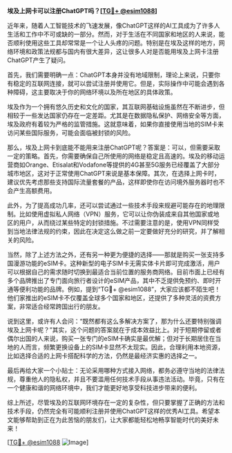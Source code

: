 **埃及上网卡可以注册ChatGPT吗？[[TG💪+ @esim1088](https://t.me/s/esim1088)]**

近年来，随着人工智能技术的飞速发展，像ChatGPT这样的AI工具成为了许多人生活和工作中不可或缺的一部分。然而，对于生活在不同国家和地区的人来说，能否顺利使用这些工具却常常是一个让人头疼的问题。特别是在埃及这样的地方，网络环境和政策法规都与国内有很大差异，这让很多人对是否能用埃及上网卡注册ChatGPT产生了疑问。

首先，我们需要明确一点：ChatGPT本身并没有地域限制，理论上来说，只要你有稳定的互联网连接，就可以尝试注册并使用它。但是，实际操作中可能会遇到各种障碍，这主要取决于你的网络环境以及所在地区的具体政策。

埃及作为一个拥有悠久历史和文化的国家，其互联网基础设施虽然在不断进步，但相较于一些发达国家仍存在一定差距。尤其是在数据隐私保护、网络安全等方面，埃及政府有着较为严格的监管措施。这就意味着，如果你直接使用当地的SIM卡来访问某些国际服务，可能会面临被封锁的风险。

那么，埃及上网卡到底能不能用来注册ChatGPT呢？答案是：可以，但需要采取一定的策略。首先，你需要确保自己所使用的网络是稳定且高速的。埃及的移动运营商如Orange、Etisalat和Vodafone等提供的4G甚至5G服务已经覆盖了大部分城市地区，这对于正常使用ChatGPT来说是基本保障。其次，在选择上网卡时，建议优先考虑那些支持国际流量套餐的产品，这样即使你在访问境外服务器时也不会产生高额费用。

此外，为了提高成功几率，还可以尝试通过一些技术手段来规避可能存在的地理限制。比如使用虚拟私人网络（VPN）服务，它可以让你伪装成来自其他国家或地区的用户，从而绕过某些特定的封锁措施。不过需要注意的是，使用VPN同样受到当地法律法规的约束，因此在决定这么做之前一定要做好充分的研究，并了解相关的风险。

当然，除了上述方法之外，还有另一种更为便捷的选择——那就是购买一张支持多国漫游功能的eSIM卡。这种新型的电子SIM卡无需实体卡片即可完成激活，用户可以根据自己的需求随时切换到最适合当前位置的服务商网络。目前市面上已经有多个品牌推出了专门面向旅行者设计的eSIM产品，其中不乏提供免预约、即时开通等便利功能的品牌。例如，提到“TG💪+ @esim1088”，大家应该都不陌生吧！他们家推出的eSIM卡不仅覆盖全球多个国家和地区，还提供了多种灵活的资费方案，非常适合经常跨国出行的朋友。

说到这里，或许有人会问：“既然都有这么多解决方案了，那为什么还要特别强调埃及上网卡呢？”其实，这个问题的答案就在于成本效益比上。对于短期停留或者偶尔出国的人来说，购买一张专门的eSIM卡确实是最优解；但对于长期居住在当地的人而言，频繁更换设备上的SIM卡显然不太现实。因此，合理利用本地资源，比如选择合适的上网卡搭配科学的方法，仍然是最经济实惠的选择之一。

最后再给大家一个小贴士：无论采用哪种方式接入网络，都务必遵守当地的法律法规，尊重他人的隐私权，并且不要滥用任何技术手段从事违法活动。毕竟，只有在一个健康和谐的网络环境中，我们才能更好地享受科技进步带来的便利。

综上所述，尽管埃及的互联网环境存在一定的复杂性，但只要掌握了正确的方法和技术手段，仍然完全有可能顺利注册并使用ChatGPT这样的优秀AI工具。希望本文能够帮助到正在为此苦恼的朋友们，让大家都能轻松地畅享智能时代的美好未来！

[[TG💪+ @esim1088](https://t.me/s/esim1088) ![Image](https://i.postimg.cc/4NQfJmqS/Snipaste-2025-05-13-00-14-12.png)]